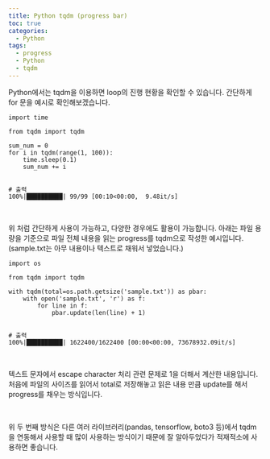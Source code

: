 ```yaml
---
title: Python tqdm (progress bar)
toc: true
categories:
  - Python
tags:
  - progress
  - Python
  - tqdm
---
```


Python에서는 tqdm을 이용하면 loop의 진행 현황을 확인할 수 있습니다. 간단하게 for 문을 예시로 확인해보겠습니다.



```
import time

from tqdm import tqdm

sum_num = 0
for i in tqdm(range(1, 100)):
    time.sleep(0.1)
    sum_num += i
    
    
# 출력
100%|██████████| 99/99 [00:10<00:00,  9.48it/s]
```

 


위 처럼 간단하게 사용이 가능하고, 다양한 경우에도 활용이 가능합니다. 아래는 파일 용량을 기준으로 파일 전체 내용을 읽는 progress를 tqdm으로 작성한 예시입니다. (sample.txt는 아무 내용이나 텍스트로 채워서 넣었습니다.)



```
import os

from tqdm import tqdm

with tqdm(total=os.path.getsize('sample.txt')) as pbar:
    with open('sample.txt', 'r') as f:
        for line in f:
            pbar.update(len(line) + 1)
            
            
# 출력
100%|██████████| 1622400/1622400 [00:00<00:00, 73678932.09it/s]
```

 


텍스트 문자에서 escape character 처리 관련 문제로 1을 더해서 계산한 내용입니다. 처음에 파일의 사이즈를 읽어서 total로 저장해놓고 읽은 내용 만큼 update를 해서 progress를 채우는 방식입니다.


 


위 두 번째 방식은 다른 여러 라이브러리(pandas, tensorflow, boto3 등)에서 tqdm을 연동해서 사용할 때 많이 사용하는 방식이기 때문에 잘 알아두었다가 적재적소에 사용하면 좋습니다.


 

